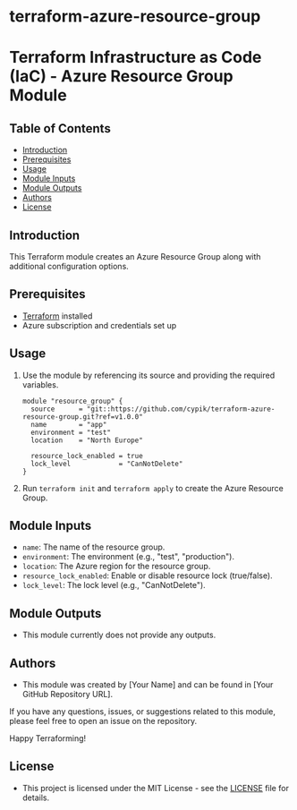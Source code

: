 # terraform-azure-resource-group
# Terraform Infrastructure as Code (IaC) - Azure Resource Group Module

## Table of Contents
- [Introduction](#Introduction)
- [Prerequisites](#prerequisites)
- [Usage](#usage)
- [Module Inputs](#module-inputs)
- [Module Outputs](#module-outputs)
- [Authors](#authors)
- [License](#license)

## Introduction
This Terraform module creates an Azure Resource Group along with additional configuration options.

## Prerequisites
- [Terraform](https://www.terraform.io/downloads.html) installed
- Azure subscription and credentials set up

## Usage



1. Use the module by referencing its source and providing the required variables.

    ```hcl
    module "resource_group" {
      source      = "git::https://github.com/cypik/terraform-azure-resource-group.git?ref=v1.0.0"
      name        = "app"
      environment = "test"
      location    = "North Europe"

      resource_lock_enabled = true
      lock_level            = "CanNotDelete"
    }
    ```

2. Run `terraform init` and `terraform apply` to create the Azure Resource Group.

## Module Inputs

- `name`: The name of the resource group.
- `environment`: The environment (e.g., "test", "production").
- `location`: The Azure region for the resource group.
- `resource_lock_enabled`: Enable or disable resource lock (true/false).
- `lock_level`: The lock level (e.g., "CanNotDelete").

## Module Outputs

- This module currently does not provide any outputs.


## Authors
- This module was created by [Your Name] and can be found in [Your GitHub Repository URL].

If you have any questions, issues, or suggestions related to this module, please feel free to open an issue on the repository.

Happy Terraforming!

## License
- This project is licensed under the MIT License - see the [LICENSE](https://github.com/cypik/terraform-azure-resource-group/blob/master/LICENSE) file for details.




